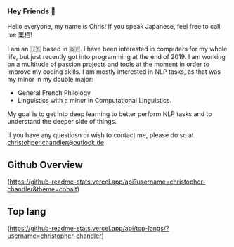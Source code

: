 ### Hey Friends 👋

Hello everyone, my name is Chris! If you speak Japanese, feel free to call me 栗栖!

I am an 🇺🇸  based in 🇩🇪. I have been interested in computers for my whole life, but just recently got into programming at the end of 2019. I am working on a multitude of passion projects and tools at the moment in order to improve my coding skills. I am mostly interested in NLP tasks, as that was my minor in my double major: 
* General French Philology
* Linguistics with a minor in Computational Linguistics. 

My goal is to get into deep learning to better perform NLP tasks and to understand the deeper side of things. 

If you have any questiosn or wish to contact me, please do so at christohper.chandler@outlook.de

## Github Overview
(https://github-readme-stats.vercel.app/api?username=christopher-chandler&theme=cobalt)

## Top lang
(https://github-readme-stats.vercel.app/api/top-langs/?username=christopher-chandler)
